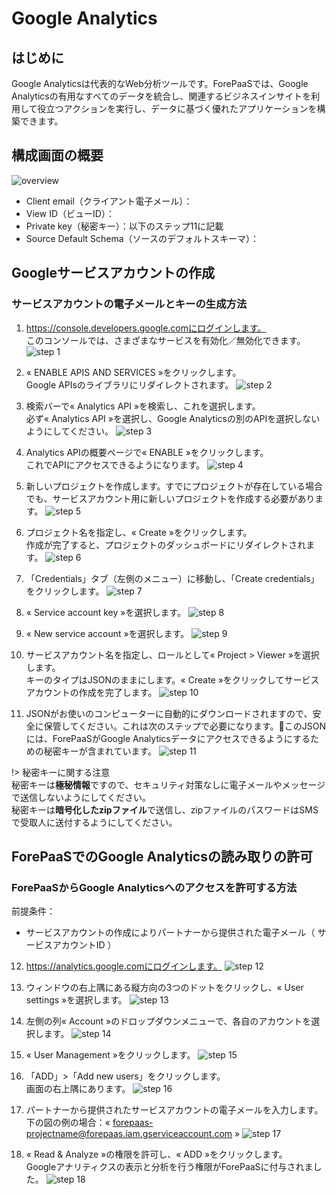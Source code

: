 # Google Analytics

## はじめに

Google Analyticsは代表的なWeb分析ツールです。ForePaaSでは、Google Analyticsの有用なすべてのデータを統合し、関連するビジネスインサイトを利用して役立つアクションを実行し、データに基づく優れたアプリケーションを構築できます。 

## 構成画面の概要
![overview](picts/overview.png)
* Client email（クライアント電子メール）：
* View ID（ビューID）：
* Private key（秘密キー）：以下のステップ11に記載
* Source Default Schema（ソースのデフォルトスキーマ）：


## Googleサービスアカウントの作成
### サービスアカウントの電子メールとキーの生成方法 

1. https://console.developers.google.comにログインします。  
このコンソールでは、さまざまなサービスを有効化／無効化できます。 
![step 1](picts/image1.png)

2. « ENABLE APIS AND SERVICES »をクリックします。   
Google APIsのライブラリにリダイレクトされます。
![step 2](picts/image1.png)

3. 検索バーで« Analytics API »を検索し、これを選択します。   
必ず« Analytics API »を選択し、Google Analyticsの別のAPIを選択しないようにしてください。
![step 3](picts/image2.png)

4. Analytics APIの概要ページで« ENABLE »をクリックします。   
これでAPIにアクセスできるようになります。
![step 4](picts/image3.png)

5. 新しいプロジェクトを作成します。すでにプロジェクトが存在している場合でも、サービスアカウント用に新しいプロジェクトを作成する必要があります。
![step 5](picts/image4.png)

6. プロジェクト名を指定し、« Create »をクリックします。   
作成が完了すると、プロジェクトのダッシュボードにリダイレクトされます。
![step 6](picts/image5.png)

7. 「Credentials」タブ（左側のメニュー）に移動し、「Create credentials」をクリックします。
![step 7](picts/image6.png)

8. « Service account key »を選択します。
![step 8](picts/image7.png)

9. « New service account »を選択します。
![step 9](picts/image8.png)

10. サービスアカウント名を指定し、ロールとして« Project > Viewer »を選択します。   
キーのタイプはJSONのままにします。« Create »をクリックしてサービスアカウントの作成を完了します。
![step 10](picts/image9.png)

11. JSONがお使いのコンピューターに自動的にダウンロードされますので、安全に保管してください。これは次のステップで必要になります。このJSONには、ForePaaSがGoogle Analyticsデータにアクセスできるようにするための秘密キーが含まれています。
![step 11](picts/image10.png)

!> 秘密キーに関する注意  
秘密キーは**極秘情報**ですので、セキュリティ対策なしに電子メールやメッセージで送信しないようにしてください。  
秘密キーは**暗号化したzipファイル**で送信し、zipファイルのパスワードはSMSで受取人に送付するようにしてください。  


## ForePaaSでのGoogle Analyticsの読み取りの許可
### ForePaaSからGoogle Analyticsへのアクセスを許可する方法

前提条件：   
- サービスアカウントの作成によりパートナーから提供された電子メール（ サービスアカウントID ）

12. https://analytics.google.comにログインします。 
![step 12](picts/image11.jpeg)

13. ウィンドウの右上隅にある縦方向の3つのドットをクリックし、« User settings »を選択します。
![step 13](picts/image12.jpeg)

14. 左側の列« Account »のドロップダウンメニューで、各自のアカウントを選択します。
![step 14](picts/image13.jpeg)

15. « User Management »をクリックします。
![step 15](picts/image14.jpeg)

16. 「ADD」>「Add new users」をクリックします。   
画面の右上隅にあります。
![step 16](picts/image15.jpeg)

17. パートナーから提供されたサービスアカウントの電子メールを入力します。   
下の図の例の場合：« forepaas-projectname@forepaas.iam.gserviceaccount.com »
![step 17](picts/image16.jpeg)

18. « Read & Analyze »の権限を許可し、« ADD »をクリックします。   
Googleアナリティクスの表示と分析を行う権限がForePaaSに付与されました。
![step 18](picts/image16.jpeg)

